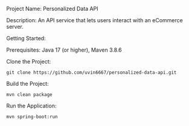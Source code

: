 Project Name: Personalized Data API

Description: An API service that lets users interact with an eCommerce server.

Getting Started:

Prerequisites:
        Java 17 (or higher),
        Maven 3.8.6

Clone the Project:

    git clone https://github.com/uvin6667/personalized-data-api.git

Build the Project:

    mvn clean package 

Run the Application:

    mvn spring-boot:run
